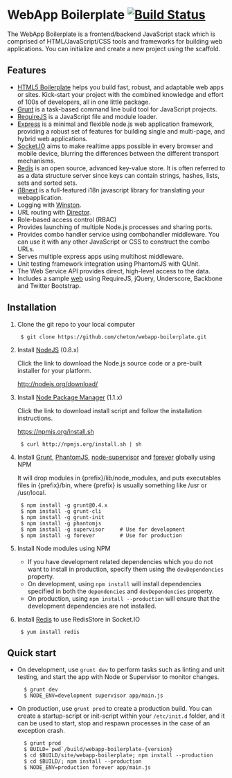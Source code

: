 # WebApp Boilerplate [![Build Status](https://secure.travis-ci.org/cheton/webapp-boilerplate.png?branch=master)](http://travis-ci.org/cheton/webapp-boilerplate)

The WebApp Boilerplate is a frontend/backend JavaScript stack which is comprised of HTML/JavaScript/CSS tools and frameworks for building web applications. You can initialize and create a new project using the scaffold.

## Features

*   [HTML5 Boilerplate](http://html5boilerplate.com/) helps you build fast, robust, and adaptable web apps or sites. Kick-start your project with the combined knowledge and effort of 100s of developers, all in one little package.
*   [Grunt](http://gruntjs.com/) is a task-based command line build tool for JavaScript projects.
*   [RequireJS](http://requirejs.org/) is a JavaScript file and module loader.
*   [Express](http://expressjs.com/) is a minimal and flexible node.js web application framework, providing a robust set of features for building single and multi-page, and hybrid web applications.
*   [Socket.IO](http://socket.io/) aims to make realtime apps possible in every browser and mobile device, blurring the differences between the different transport mechanisms.
*   [Redis](http://redis.io/) is an open source, advanced key-value store. It is often referred to as a data structure server since keys can contain strings, hashes, lists, sets and sorted sets.
*   [i18next](http://i18next.com/) is a full-featured i18n javascript library for translating your webapplication.
*   Logging with [Winston](https://github.com/flatiron/winston).
*   URL routing with [Director](https://github.com/flatiron/director).
*   Role-based access control (RBAC)
*   Provides launching of multiple Node.js processes and sharing ports.
*   Provides combo handler service using combohandler middleware. You can use it with any other JavaScript or CSS to construct the combo URLs.
*   Serves multiple express apps using multihost middleware.
*   Unit testing framework integration using PhantomJS with QUnit.
*   The Web Service API provides direct, high-level access to the data.
*   Includes a sample [web](//github.com/cheton/webapp-boilerplate/tree/master/site/webapp-boilerplate/web) using RequireJS, jQuery, Underscore, Backbone and Twitter Bootstrap.

## Installation

1. Clone the git repo to your local computer

        $ git clone https://github.com/cheton/webapp-boilerplate.git

2. Install [NodeJS](http://nodejs.org/) (0.8.x)

    Click the link to download the Node.js source code or a pre-built installer for your platform.

    http://nodejs.org/download/

3. Install [Node Package Manager](http://nodejs.org/) (1.1.x)

    Click the link to download install script and follow the installation instructions.

    https://npmjs.org/install.sh

        $ curl http://npmjs.org/install.sh | sh

4. Install [Grunt](http://gruntjs.com/), [PhantomJS](http://phantomjs.org/), [node-supervisor](http://github.com/isaacs/node-supervisor) and [forever](http://github.com/nodejitsu/forever) globally using NPM

    It will drop modules in {prefix}/lib/node_modules, and puts executables files in {prefix}/bin, where {prefix} is usually something like /usr or /usr/local.

        $ npm install -g grunt@0.4.x
        $ npm install -g grunt-cli
        $ npm install -g grunt-init
        $ npm install -g phantomjs
        $ npm install -g supervisor     # Use for development
        $ npm install -g forever        # Use for production

5. Install Node modules using NPM
    * If you have development related dependencies which you do not want to install in production, specify them using the `devDependencies` property.
    * On development, using `npm install` will install dependencies specified in both the `dependencies` and `devDependencies` property.
    * On production, using `npm install --production` will ensure that the development dependencies are not installed.

6. Install [Redis](http://redis.io/) to use RedisStore in Socket.IO

        $ yum install redis

## Quick start

* On development, use `grunt dev` to perform tasks such as linting and unit testing, and start the app with Node or Supervisor to monitor changes.

        $ grunt dev
        $ NODE_ENV=development supervisor app/main.js

* On production, use `grunt prod` to create a production build. You can create a startup-script or init-script within your `/etc/init.d` folder, and it can be used to start, stop and respawn processes in the case of an exception crash.

        $ grunt prod
        $ BUILD=`pwd`/build/webapp-boilerplate-{version}
        $ cd $BUILD/site/webapp-boilerplate; npm install --production
        $ cd $BUILD/; npm install --production
        $ NODE_ENV=production forever app/main.js
